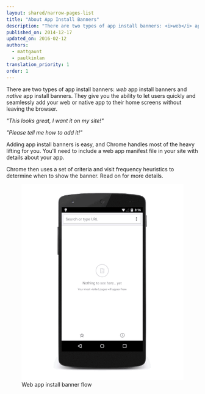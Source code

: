 ```yaml
---
layout: shared/narrow-pages-list
title: "About App Install Banners"
description: "There are two types of app install banners: <i>web</i> app install banners and <i>native</i> app install banners. They give you the ability to let users quickly and seamlessly add your web or native app to their home screens without leaving the browser."
published_on: 2014-12-17
updated_on: 2016-02-12
authors:
  - mattgaunt
  - paulkinlan
translation_priority: 1
order: 1
---
```


<div class="mdl-grid">
  <div class="mdl-cell mdl-cell--6-col">
    <p class="intro">
      There are two types of app install banners: <i>web</i> app install 
      banners and <i>native</i> app install banners. They give you the ability 
      to let users quickly and seamlessly add your web or native app to their 
      home screens without leaving the browser.
    </p>
    <p>
      <i>"This looks great, I want it on my site!"</i>
    </p>
    <p>
      <i>"Please tell me how to add it!"</i>
    </p>
    <p>
      Adding app install banners is easy, and Chrome handles most of the heavy
      lifting for you. You'll need to include a web app manifest file in
      your site with details about your app.
    </p>
    <p>
      Chrome then uses a set of criteria and visit frequency heuristics to 
      determine when to show the banner. Read on for more details.
    </p>
  </div>
  <figure class="mdl-cell mdl-cell--6-col">
    <img src="images/add-to-home-screen.gif" alt="Web app install banner">
    <figcaption>Web app install banner flow</figcaption>
  </figure>
</div>
